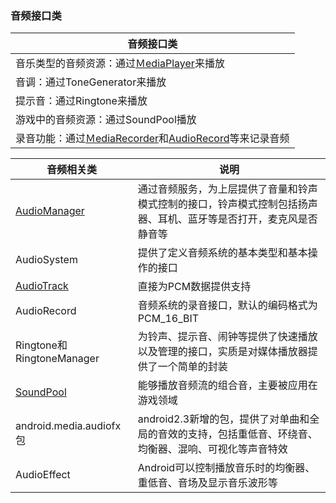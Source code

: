 ### 音频接口类

|音频接口类|
|------|
|音乐类型的音频资源：通过[ＭediaPlayer](https://github.com/ningbaoqi/AudioService/blob/master/README-%EF%BC%ADediaPlayer.md)来播放|
|音调：通过ToneGenerator来播放|
|提示音：通过Ringtone来播放|
|游戏中的音频资源：通过SoundPool播放|
|录音功能：通过[ＭediaRecorder](https://github.com/ningbaoqi/AudioService/blob/master/README-%EF%BC%ADediaRecorder.md)和[AudioRecord](https://github.com/ningbaoqi/AudioService/blob/master/README-AudioRecord.md)等来记录音频||

|音频相关类|说明|
|------|------|
|[AudioManager](https://github.com/ningbaoqi/AudioService/blob/master/README-audiomanager.md)|通过音频服务，为上层提供了音量和铃声模式控制的接口，铃声模式控制包括扬声器、耳机、蓝牙等是否打开，麦克风是否静音等|
|AudioSystem|提供了定义音频系统的基本类型和基本操作的接口|
|[AudioTrack](https://github.com/ningbaoqi/AudioService/blob/master/README-AudioTrack.md)|直接为PCM数据提供支持|
|AudioRecord|音频系统的录音接口，默认的编码格式为PCM_16_BIT|
|Ringtone和RingtoneManager|为铃声、提示音、闹钟等提供了快速播放以及管理的接口，实质是对媒体播放器提供了一个简单的封装|
|[SoundPool](https://github.com/ningbaoqi/AudioService/blob/master/README-SoundPool.md)|能够播放音频流的组合音，主要被应用在游戏领域|
|android.media.audiofx包|android2.3新增的包，提供了对单曲和全局的音效的支持，包括重低音、环绕音、均衡器、混响、可视化等声音特效|
|AudioEffect|Android可以控制播放音乐时的均衡器、重低音、音场及显示音乐波形等|
